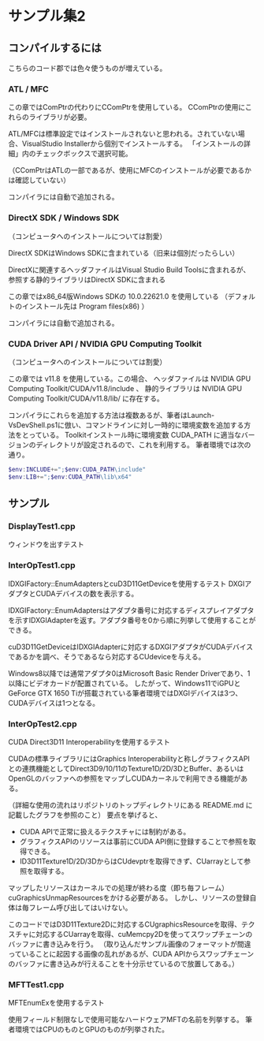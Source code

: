 # サンプル集2

## コンパイルするには

こちらのコード郡では色々使うものが増えている。

### ATL / MFC

この章ではComPtrの代わりにCComPtrを使用している。
CComPtrの使用にこれらのライブラリが必要。

ATL/MFCは標準設定ではインストールされないと思われる。されていない場合、VisualStudio Installerから個別でインストールする。
「インストールの詳細」内のチェックボックスで選択可能。

（CComPtrはATLの一部であるが、使用にMFCのインストールが必要であるかは確認していない）

コンパイラには自動で追加される。

### DirectX SDK / Windows SDK

（コンピュータへのインストールについては割愛）

DirectX SDKはWindows SDKに含まれている（旧来は個別だったらしい）

DirectXに関連するヘッダファイルはVisual Studio Build Toolsに含まれるが、参照する静的ライブラリはDirectX SDKに含まれる

この章ではx86_64版Windows SDKの 10.0.22621.0 を使用している
（デフォルトのインストール先は Program files(x86) ）

コンパイラには自動で追加される。

### CUDA Driver API / NVIDIA GPU Computing Toolkit

（コンピュータへのインストールについては割愛）

この章では v11.8 を使用している。この場合、
ヘッダファイルは NVIDIA GPU Computing Toolkit/CUDA/v11.8/include 、
静的ライブラリは NVIDIA GPU Computing Toolkit/CUDA/v11.8/lib/
に存在する。

コンパイラにこれらを追加する方法は複数あるが、筆者はLaunch-VsDevShell.ps1に倣い、コマンドラインに対し一時的に環境変数を追加する方法をとっている。
Toolkitインストール時に環境変数 CUDA_PATH に適当なバージョンのディレクトリが設定されるので、これを利用する。
筆者環境では次の通り。

```ps1
$env:INCLUDE+=";$env:CUDA_PATH\include"
$env:LIB+=";$env:CUDA_PATH\lib\x64"
```

## サンプル

### DisplayTest1.cpp

ウィンドウを出すテスト

### InterOpTest1.cpp

IDXGIFactory::EnumAdaptersとcuD3D11GetDeviceを使用するテスト
DXGIアダプタとCUDAデバイスの数を表示する。

IDXGIFactory::EnumAdaptersはアダプタ番号に対応するディスプレイアダプタを示すIDXGIAdapterを返す。アダプタ番号を0から順に列挙して使用することができる。

cuD3D11GetDeviceはIDXGIAdapterに対応するDXGIアダプタがCUDAデバイスであるかを調べ、そうであるなら対応するCUdeviceを与える。

Windows8以降では通常アダプタ0はMicrosoft Basic Render Driverであり、1以降にビデオカードが配置されている。
したがって、Windows11でiGPUとGeForce GTX 1650 Tiが搭載されている筆者環境ではDXGIデバイスは3つ、CUDAデバイスは1つとなる。

### InterOpTest2.cpp

CUDA Direct3D11 Interoperabilityを使用するテスト

CUDAの標準ライブラリにはGraphics Interoperabilityと称しグラフィクスAPIとの連携機能としてDirect3D9/10/11のTexture1D/2D/3DとBuffer、あるいはOpenGLのバッファへの参照をマップしCUDAカーネルで利用できる機能がある。

（詳細な使用の流れはリポジトリのトップディレクトリにある README.md に記載したグラフを参照のこと）
要点を挙げると、

+ CUDA APIで正常に扱えるテクスチャには制約がある。
+ グラフィクスAPIのリソースは事前にCUDA API側に登録することで参照を取得できる。
+ ID3D11Texture1D/2D/3DからはCUdevptrを取得できず、CUarrayとして参照を取得する。

マップしたリソースはカーネルでの処理が終わる度（即ち毎フレーム）cuGraphicsUnmapResourcesをかける必要がある。
しかし、リソースの登録自体は毎フレーム呼び出してはいけない。

このコードではD3D11Texture2Dに対応するCUgraphicsResourceを取得、テクスチャに対応するCUarrayを取得、cuMemcpy2Dを使ってスワップチェーンのバッファに書き込みを行う。
（取り込んだサンプル画像のフォーマットが間違っていることに起因する画像の乱れがあるが、CUDA APIからスワップチェーンのバッファに書き込みが行えることを十分示せているので放置してある。）

### MFTTest1.cpp

MFTEnumExを使用するテスト

使用フィールド制限なしで使用可能なハードウェアMFTの名前を列挙する。
筆者環境ではCPUのものとGPUのものが列挙された。
